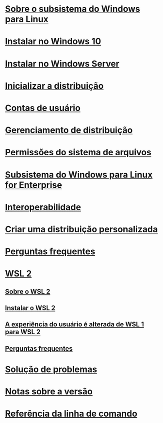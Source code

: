 # [Sobre o subsistema do Windows para Linux](./about.md)
# [Instalar no Windows 10](./install-win10.md)
# [Instalar no Windows Server](./install-on-server.md)
# [Inicializar a distribuição](./initialize-distro.md)
# [Contas de usuário](./user-support.md)
# [Gerenciamento de distribuição](./wsl-config.md)
# [Permissões do sistema de arquivos](./file-permissions.md)
# [Subsistema do Windows para Linux for Enterprise](./enterprise.md)
# [Interoperabilidade](./interop.md)
# [Criar uma distribuição personalizada](./build-custom-distro.md)
# [Perguntas frequentes](./faq.md)
# [WSL 2](./wsl2-index.md)
## [Sobre o WSL 2](./wsl2-about.md)
## [Instalar o WSL 2](./wsl2-install.md)
## [A experiência do usuário é alterada de WSL 1 para WSL 2](./wsl2-ux-changes.md)
## [Perguntas frequentes](./wsl2-faq.md)

# [Solução de problemas](./troubleshooting.md)
# [Notas sobre a versão](./release-notes.md)
# [Referência da linha de comando](./reference.md)
